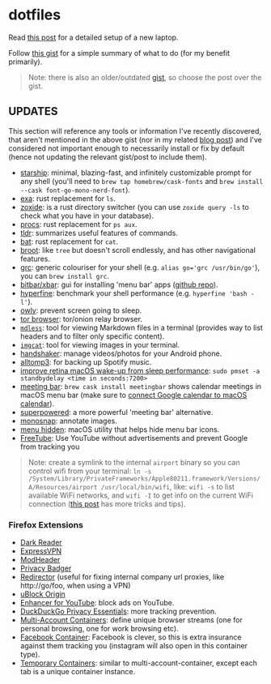 # dotfiles

Read [this post](https://www.integralist.co.uk/posts/new-laptop-configuration/) for a detailed setup of a new laptop.

Follow [this gist](https://gist.github.com/Integralist/05e5415de6743e66b112574a1a5c1970) for a simple summary of what to do (for my benefit primarily).

> Note: there is also an older/outdated [gist](https://gist.github.com/Integralist/20e6e0206f39d88302d73282688111a4), so choose the post over the gist.

## UPDATES

This section will reference any tools or information I've recently discovered, that aren't mentioned in the above gist (nor in my related [blog post](https://www.integralist.co.uk/posts/new-laptop-configuration/)) and I've considered not important enough to necessarily install or fix by default (hence not updating the relevant gist/post to include them).

- [starship](https://starship.rs/): minimal, blazing-fast, and infinitely customizable prompt for any shell (you'll need to `brew tap homebrew/cask-fonts` and `brew install --cask font-go-mono-nerd-font`).
- [exa](https://github.com/ogham/exa): rust replacement for `ls`.
- [zoxide](https://github.com/ajeetdsouza/zoxide): is a rust directory switcher (you can use `zoxide query -ls` to check what you have in your database).
- [procs](https://github.com/dalance/procs): rust replacement for `ps aux`.
- [tldr](https://github.com/isacikgoz/tldr): summarizes useful features of commands.
- [bat](https://github.com/sharkdp/bat): rust replacement for `cat`.
- [broot](https://github.com/Canop/broot): like `tree` but doesn't scroll endlessly, and has other navigational features.
- [grc](https://github.com/garabik/grc): generic colouriser for your shell (e.g. `alias go='grc /usr/bin/go'`), you can `brew install grc`.
- [bitbar/xbar](https://xbarapp.com/): gui for installing 'menu bar' apps ([github repo](https://github.com/matryer/xbar)).
- [hyperfine](https://github.com/sharkdp/hyperfine): benchmark your shell performance (e.g. `hyperfine 'bash -l'`).
- [owly](https://apps.apple.com/us/app/owly-display-sleep-prevention/id882812218): prevent screen going to sleep.
- [tor browser](https://www.torproject.org/download/): tor/onion relay browser.
- [`mdless`](https://brettterpstra.com/projects/mdless/): tool for viewing Markdown files in a terminal (provides way to list headers and to filter only specific content).
- [`imgcat`](https://github.com/eddieantonio/imgcat): tool for viewing images in your terminal.
- [handshaker](https://apps.apple.com/us/app/handshaker-manage-your-android-phones-at-ease/id1012930195?mt=12): manage videos/photos for your Android phone.
- [alltomp3](https://alltomp3.org/): for backing up Spotify music.
- [improve retina macOS wake-up from sleep performance](http://www.cultofmac.com/221392/quick-hack-speeds-up-retina-macbooks-wake-from-sleep-os-x-tips/): `sudo pmset -a standbydelay <time in seconds:7200>`
- [meeting bar](https://github.com/leits/MeetingBar): `brew cask install meetingbar` shows calendar meetings in macOS menu bar (make sure to [connect Google calendar to macOS calendar](https://support.google.com/calendar/answer/99358?co=GENIE.Platform%3DDesktop&hl=en)).
- [superpowered](http://superpowered.me/): a more powerful 'meeting bar' alternative.
- [monosnap](https://monosnap.com/): annotate images.
- [menu hidden](https://github.com/dwarvesf/hidden): macOS utility that helps hide menu bar icons.
- [FreeTube](https://github.com/FreeTubeApp/FreeTube): Use YouTube without advertisements and prevent Google from tracking you

> Note: create a symlink to the internal `airport` binary so you can control wifi from your terminal: `ln -s /System/Library/PrivateFrameworks/Apple80211.framework/Versions/A/Resources/airport /usr/local/bin/wifi`, like: `wifi -s` to list available WiFi networks, and `wifi -I` to get info on the current WiFi connection ([this post](https://hashtagwifi.com/blog/using-airportd-in-terminal-on-macos-to-get-wifi-info) has more tricks and tips).

### Firefox Extensions

- [Dark Reader](https://addons.mozilla.org/en-GB/firefox/addon/darkreader/)
- [ExpressVPN](https://addons.mozilla.org/en-GB/firefox/addon/expressvpn/)
- [ModHeader](https://addons.mozilla.org/en-GB/firefox/addon/modheader-firefox/)
- [Privacy Badger](https://addons.mozilla.org/en-GB/firefox/addon/privacy-badger17/)
- [Redirector](https://addons.mozilla.org/en-GB/firefox/addon/redirector/) (useful for fixing internal company url proxies, like http://go/foo, when using a VPN)
- [uBlock Origin](https://addons.mozilla.org/en-GB/firefox/addon/ublock-origin/)
- [Enhancer for YouTube](https://addons.mozilla.org/en-GB/firefox/addon/enhancer-for-youtube/): block ads on YouTube.
- [DuckDuckGo Privacy Essentials](https://addons.mozilla.org/en-US/firefox/addon/duckduckgo-for-firefox/): more tracking prevention.
- [Multi-Account Containers](https://addons.mozilla.org/en-GB/firefox/addon/multi-account-containers/): define unique browser streams (one for personal browsing, one for work browsing etc).
- [Facebook Container](https://addons.mozilla.org/en-GB/firefox/addon/facebook-container/): Facebook is clever, so this is extra insurance against them tracking you (instagram will also open in this container type).
- [Temporary Containers](https://addons.mozilla.org/en-US/firefox/addon/temporary-containers/): similar to multi-account-container, except each tab is a unique container instance.
